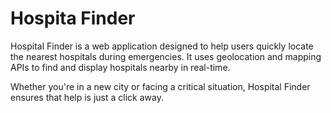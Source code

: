 # Hospita Finder

Hospital Finder is a web application designed to help users quickly locate the nearest hospitals during emergencies. It uses geolocation and mapping APIs to find and display hospitals nearby in real-time.

Whether you're in a new city or facing a critical situation, Hospital Finder ensures that help is just a click away.
